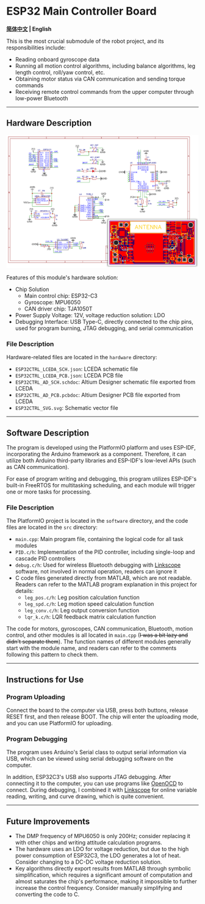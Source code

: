 # ESP32 Main Controller Board

**[简体中文](README.md) | English**

This is the most crucial submodule of the robot project, and its responsibilities include:

- Reading onboard gyroscope data
- Running all motion control algorithms, including balance algorithms, leg length control, roll/yaw control, etc.
- Obtaining motor status via CAN communication and sending torque commands
- Receiving remote control commands from the upper computer through low-power Bluetooth

---

## Hardware Description

![Circuit Design](readme-img/design.png)

Features of this module's hardware solution:

- Chip Solution
  - Main control chip: ESP32-C3
  - Gyroscope: MPU6050
  - CAN driver chip: TJA1050T
- Power Supply Voltage: 12V, voltage reduction solution: LDO
- Debugging Interface: USB Type-C, directly connected to the chip pins, used for program burning, JTAG debugging, and serial communication

### File Description

Hardware-related files are located in the `hardware` directory:

- `ESP32CTRL_LCEDA_SCH.json`: LCEDA schematic file
- `ESP32CTRL_LCEDA_PCB.json`: LCEDA PCB file
- `ESP32CTRL_AD_SCH.schdoc`: Altium Designer schematic file exported from LCEDA
- `ESP32CTRL_AD_PCB.pcbdoc`: Altium Designer PCB file exported from LCEDA
- `ESP32CTRL_SVG.svg`: Schematic vector file

---

## Software Description

The program is developed using the PlatformIO platform and uses ESP-IDF, incorporating the Arduino framework as a component. Therefore, it can utilize both Arduino third-party libraries and ESP-IDF's low-level APIs (such as CAN communication).

For ease of program writing and debugging, this program utilizes ESP-IDF's built-in FreeRTOS for multitasking scheduling, and each module will trigger one or more tasks for processing.

### File Description

The PlatformIO project is located in the `software` directory, and the code files are located in the `src` directory:

- `main.cpp`: Main program file, containing the logical code for all task modules
- `PID.c/h`: Implementation of the PID controller, including single-loop and cascade PID controllers
- `debug.c/h`: Used for wireless Bluetooth debugging with [Linkscope](https://gitee.com/skythinker/link-scope) software, not involved in normal operation, readers can ignore it
- C code files generated directly from MATLAB, which are not readable. Readers can refer to the MATLAB program explanation in this project for details:
  - `leg_pos.c/h`: Leg position calculation function
  - `leg_spd.c/h`: Leg motion speed calculation function
  - `leg_conv.c/h`: Leg output conversion function
  - `lqr_k.c/h`: LQR feedback matrix calculation function

The code for motors, gyroscopes, CAN communication, Bluetooth, motion control, and other modules is all located in `main.cpp` (~~I was a bit lazy and didn't separate them~~). The function names of different modules generally start with the module name, and readers can refer to the comments following this pattern to check them.

---

## Instructions for Use

### Program Uploading

Connect the board to the computer via USB, press both buttons, release RESET first, and then release BOOT. The chip will enter the uploading mode, and you can use PlatformIO for uploading.

### Program Debugging

The program uses Arduino's Serial class to output serial information via USB, which can be viewed using serial debugging software on the computer.

In addition, ESP32C3's USB also supports JTAG debugging. After connecting it to the computer, you can use programs like [OpenOCD]([Linkscope](https://gitee.com/skythinker/link-scope)) to connect. During debugging, I combined it with [Linkscope](https://gitee.com/skythinker/link-scope) for online variable reading, writing, and curve drawing, which is quite convenient.

---

## Future Improvements

- The DMP frequency of MPU6050 is only 200Hz; consider replacing it with other chips and writing attitude calculation programs.
- The hardware uses an LDO for voltage reduction, but due to the high power consumption of ESP32C3, the LDO generates a lot of heat. Consider changing to a DC-DC voltage reduction solution.
- Key algorithms directly export results from MATLAB through symbolic simplification, which requires a significant amount of computation and almost saturates the chip's performance, making it impossible to further increase the control frequency. Consider manually simplifying and converting the code to C.

